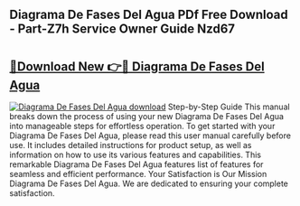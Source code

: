 ## Diagrama De Fases Del Agua PDf Free Download - Part-Z7h Service Owner Guide Nzd67

# <h2><a href="http://dfqcdu.blite.top/?on=Diagrama+De+Fases+Del+Agua">🔗Download New 👉🔴 Diagrama De Fases Del Agua</a></h2>

[![Diagrama De Fases Del Agua download](https://i.imgur.com/lujVjoI.png)](http://dfqcdu.blite.top/?on=Diagrama+De+Fases+Del+Agua)
Step-by-Step Guide This manual breaks down the process of using your new Diagrama De Fases Del Agua into manageable steps for effortless operation. To get started with your Diagrama De Fases Del Agua, please read this user manual carefully before use. It includes detailed instructions for product setup, as well as information on how to use its various features and capabilities. This remarkable Diagrama De Fases Del Agua features list of features for seamless and efficient performance. Your Satisfaction is Our Mission Diagrama De Fases Del Agua. We are dedicated to ensuring your complete satisfaction.
